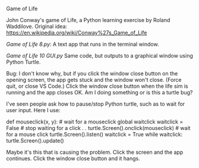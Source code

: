 Game of Life

John Conway's game of Life, a Python learning exercise by Roland Waddilove. Original idea: https://en.wikipedia.org/wiki/Conway%27s_Game_of_Life

*Game of Life 8.py*: A text app that runs in the terminal window.

*Game of Life 10 GUI.py* Same code, but outputs to a graphical window using Python Turtle.

Bug: I don't know why, but if you click the window close button on the opening screen, the app gets stuck and the window won't close. (Force quit, or close VS Code.) Click the window close button when the life sim is running and the app closes OK. Am I doing something or is this a turtle bug?

I've seen people ask how to pause/stop Python turtle, such as to wait for user input. Here I use:

def mouseclick(x, y):   # wait for a mouseclick
    global waitclick
    waitclick = False   # stop waiting for a click
.
.
turtle.Screen().onclick(mouseclick)  # wait for a mouse click
turtle.Screen().listen()
waitclick = True
while waitclick:
    turtle.Screen().update()

Maybe it's this that is causing the problem. Click the screen and the app continues. Click the window close button and it hangs.
